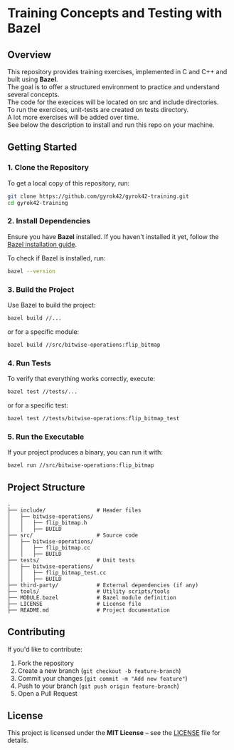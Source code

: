 # **Training Concepts and Testing with Bazel**

## **Overview**
This repository provides training exercises, implemented in C and C++ and built using **Bazel**.<br>
The goal is to offer a structured environment to practice and understand several concepts.<br>
The code for the execices will be located on src and include directories.<br>
To run the exercices, unit-tests are created on tests directory.<br>
A lot more exercises will be added over time.<br>
See below the description to install and run this repo on your machine.

## **Getting Started**

### **1. Clone the Repository**
To get a local copy of this repository, run:

```sh
git clone https://github.com/gyrok42/gyrok42-training.git
cd gyrok42-training
```

### **2. Install Dependencies**
Ensure you have **Bazel** installed. If you haven't installed it yet, follow the [Bazel installation guide](https://bazel.build/install).

To check if Bazel is installed, run:

```sh
bazel --version
```

### **3. Build the Project**
Use Bazel to build the project:

```sh
bazel build //...
```

or for a specific module:

```sh
bazel build //src/bitwise-operations:flip_bitmap
```

### **4. Run Tests**
To verify that everything works correctly, execute:

```sh
bazel test //tests/...
```

or for a specific test:

```sh
bazel test //tests/bitwise-operations:flip_bitmap_test
```

### **5. Run the Executable**
If your project produces a binary, you can run it with:

```sh
bazel run //src/bitwise-operations:flip_bitmap
```

## **Project Structure**

```
.
├── include/                # Header files
│   ├── bitwise-operations/
│   │   ├── flip_bitmap.h
│   │   ├── BUILD
├── src/                    # Source code
│   ├── bitwise-operations/
│   │   ├── flip_bitmap.cc
│   │   ├── BUILD
├── tests/                  # Unit tests
│   ├── bitwise-operations/
│   │   ├── flip_bitmap_test.cc
│   │   ├── BUILD
├── third-party/            # External dependencies (if any)
├── tools/                  # Utility scripts/tools
├── MODULE.bazel            # Bazel module definition
├── LICENSE                 # License file
├── README.md               # Project documentation
```

## **Contributing**
If you'd like to contribute:

1. Fork the repository
2. Create a new branch (`git checkout -b feature-branch`)
3. Commit your changes (`git commit -m "Add new feature"`)
4. Push to your branch (`git push origin feature-branch`)
5. Open a Pull Request

## **License**
This project is licensed under the **MIT License** – see the [LICENSE](LICENSE) file for details.

